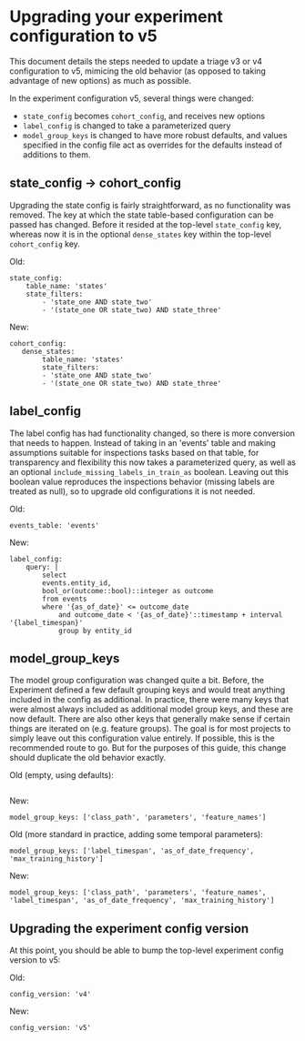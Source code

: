 # Upgrading your experiment configuration to v5


This document details the steps needed to update a triage v3 or v4 configuration to v5, mimicing the old behavior (as opposed to taking advantage of new options) as much as possible.

In the experiment configuration v5, several things were changed:

- `state_config` becomes `cohort_config`, and receives new options
- `label_config` is changed to take a parameterized query
- `model_group_keys` is changed to have more robust defaults, and values specified in the config file act as overrides for the defaults instead of additions to them.

## state_config -> cohort_config

Upgrading the state config is fairly straightforward, as no functionality was removed. The key at which the state table-based configuration can be passed has changed. Before it resided at the top-level `state_config` key, whereas now it is in the optional `dense_states` key within the top-level `cohort_config` key.

Old:

```
state_config:
    table_name: 'states'
    state_filters:
        - 'state_one AND state_two'
        - '(state_one OR state_two) AND state_three'
```

New:

```
cohort_config:
   dense_states:
        table_name: 'states'
        state_filters:
        - 'state_one AND state_two'
        - '(state_one OR state_two) AND state_three'
```

## label_config

The label config has had functionality changed, so there is more conversion that needs to happen. Instead of taking in an 'events' table and making assumptions suitable for inspections tasks based on that table, for transparency and flexibility this now takes a parameterized query, as well as an optional `include_missing_labels_in_train_as` boolean. Leaving out this boolean value reproduces the inspections behavior (missing labels are treated as null), so to upgrade old configurations it is not needed.

Old:

```
events_table: 'events'
```

New:

```
label_config:
    query: |
        select
        events.entity_id,
        bool_or(outcome::bool)::integer as outcome
        from events
        where '{as_of_date}' <= outcome_date
            and outcome_date < '{as_of_date}'::timestamp + interval '{label_timespan}'
            group by entity_id
```

## model_group_keys

The model group configuration was changed quite a bit. Before, the Experiment defined a few default grouping keys and would treat anything included in the config as additional. In practice, there were many keys that were almost always included as additional model group keys, and these are now default. There are also other keys that generally make sense if certain things are iterated on (e.g. feature groups). The goal is for most projects to simply leave out this configuration value entirely. If possible, this is the recommended route to go. But for the purposes of this guide, this change should duplicate the old behavior exactly.

Old (empty, using defaults):

```
```

New:

```
model_group_keys: ['class_path', 'parameters', 'feature_names']
```

Old (more standard in practice, adding some temporal parameters):

```
model_group_keys: ['label_timespan', 'as_of_date_frequency', 'max_training_history']
```

New:
```
model_group_keys: ['class_path', 'parameters', 'feature_names', 'label_timespan', 'as_of_date_frequency', 'max_training_history']
```

## Upgrading the experiment config version

At this point, you should be able to bump the top-level experiment config version to v5:

Old:

```
config_version: 'v4'
```

New:

```
config_version: 'v5'
```
